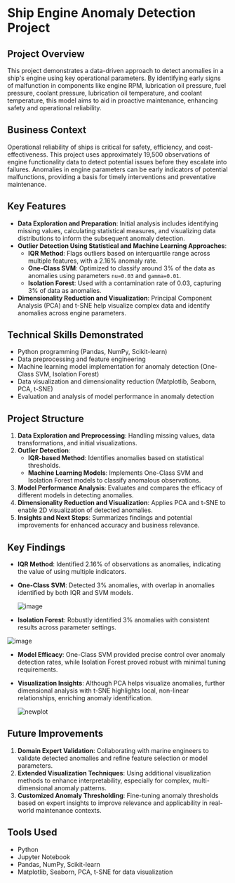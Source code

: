 # Ship Engine Anomaly Detection Project

## Project Overview
This project demonstrates a data-driven approach to detect anomalies in a ship's engine using key operational parameters. By identifying early signs of malfunction in components like engine RPM, lubrication oil pressure, fuel pressure, coolant pressure, lubrication oil temperature, and coolant temperature, this model aims to aid in proactive maintenance, enhancing safety and operational reliability.

## Business Context
Operational reliability of ships is critical for safety, efficiency, and cost-effectiveness. This project uses approximately 19,500 observations of engine functionality data to detect potential issues before they escalate into failures. Anomalies in engine parameters can be early indicators of potential malfunctions, providing a basis for timely interventions and preventative maintenance.

## Key Features
- **Data Exploration and Preparation**: Initial analysis includes identifying missing values, calculating statistical measures, and visualizing data distributions to inform the subsequent anomaly detection.
- **Outlier Detection Using Statistical and Machine Learning Approaches**: 
  - **IQR Method**: Flags outliers based on interquartile range across multiple features, with a 2.16% anomaly rate.
  - **One-Class SVM**: Optimized to classify around 3% of the data as anomalies using parameters `nu=0.03` and `gamma=0.01`.
  - **Isolation Forest**: Used with a contamination rate of 0.03, capturing 3% of data as anomalies.
- **Dimensionality Reduction and Visualization**: Principal Component Analysis (PCA) and t-SNE help visualize complex data and identify anomalies across engine parameters.

## Technical Skills Demonstrated
- Python programming (Pandas, NumPy, Scikit-learn)
- Data preprocessing and feature engineering
- Machine learning model implementation for anomaly detection (One-Class SVM, Isolation Forest)
- Data visualization and dimensionality reduction (Matplotlib, Seaborn, PCA, t-SNE)
- Evaluation and analysis of model performance in anomaly detection

## Project Structure
1. **Data Exploration and Preprocessing**: Handling missing values, data transformations, and initial visualizations.
2. **Outlier Detection**:
   - **IQR-based Method**: Identifies anomalies based on statistical thresholds.
   - **Machine Learning Models**: Implements One-Class SVM and Isolation Forest models to classify anomalous observations.
3. **Model Performance Analysis**: Evaluates and compares the efficacy of different models in detecting anomalies.
4. **Dimensionality Reduction and Visualization**: Applies PCA and t-SNE to enable 2D visualization of detected anomalies.
5. **Insights and Next Steps**: Summarizes findings and potential improvements for enhanced accuracy and business relevance.

## Key Findings
- **IQR Method**: Identified 2.16% of observations as anomalies, indicating the value of using multiple indicators.
- **One-Class SVM**: Detected 3% anomalies, with overlap in anomalies identified by both IQR and SVM models.
  
  ![image](https://github.com/user-attachments/assets/8d884745-5796-48e3-a3fa-080a889f9a9f)

- **Isolation Forest**: Robustly identified 3% anomalies with consistent results across parameter settings.

![image](https://github.com/user-attachments/assets/db589290-bfa1-435b-91af-08fc738c0a41)

  
- **Model Efficacy**: One-Class SVM provided precise control over anomaly detection rates, while Isolation Forest proved robust with minimal tuning requirements.
- **Visualization Insights**: Although PCA helps visualize anomalies, further dimensional analysis with t-SNE highlights local, non-linear relationships, enriching anomaly identification.

  ![newplot](https://github.com/user-attachments/assets/8ffbdf3f-6083-429d-8f39-042ade86a8cd)


## Future Improvements
1. **Domain Expert Validation**: Collaborating with marine engineers to validate detected anomalies and refine feature selection or model parameters.
2. **Extended Visualization Techniques**: Using additional visualization methods to enhance interpretability, especially for complex, multi-dimensional anomaly patterns.
3. **Customized Anomaly Thresholding**: Fine-tuning anomaly thresholds based on expert insights to improve relevance and applicability in real-world maintenance contexts.

## Tools Used
- Python 
- Jupyter Notebook
- Pandas, NumPy, Scikit-learn
- Matplotlib, Seaborn, PCA, t-SNE for data visualization
